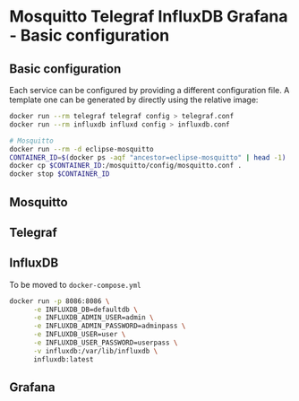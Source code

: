 # Mosquitto Telegraf InfluxDB Grafana - Basic configuration

## Basic configuration
Each service can be configured by providing a different configuration file.
A template one can be generated by directly using the relative image:
```Bash
docker run --rm telegraf telegraf config > telegraf.conf
docker run --rm influxdb influxd config > influxdb.conf

# Mosquitto 
docker run --rm -d eclipse-mosquitto
CONTAINER_ID=$(docker ps -aqf "ancestor=eclipse-mosquitto" | head -1)
docker cp $CONTAINER_ID:/mosquitto/config/mosquitto.conf .
docker stop $CONTAINER_ID

```

## Mosquitto

## Telegraf

## InfluxDB
To be moved to `docker-compose.yml`
```Bash
docker run -p 8086:8086 \
      -e INFLUXDB_DB=defaultdb \
      -e INFLUXDB_ADMIN_USER=admin \
      -e INFLUXDB_ADMIN_PASSWORD=adminpass \
      -e INFLUXDB_USER=user \
      -e INFLUXDB_USER_PASSWORD=userpass \
      -v influxdb:/var/lib/influxdb \
      influxdb:latest 
```
## Grafana